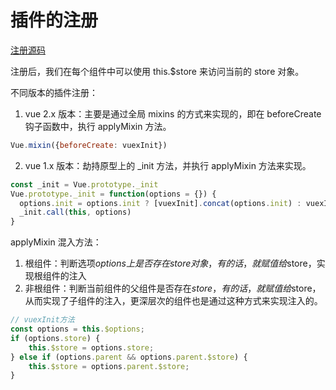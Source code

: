 # 插件的注册

[注册源码](https://github.com/XinChou16/MIX/tree/master/Vue/vuex/own-vuex-v1/vuex.js)

注册后，我们在每个组件中可以使用 this.\$store 来访问当前的 store 对象。

不同版本的插件注册：

1. vue 2.x 版本：主要是通过全局 mixins 的方式来实现的，即在 beforeCreate 钩子函数中，执行 applyMixin 方法。

```js
Vue.mixin({beforeCreate: vuexInit})
```

2. vue 1.x 版本：劫持原型上的 \_init 方法，并执行 applyMixin 方法来实现。

```js
const _init = Vue.prototype._init
Vue.prototype._init = function(options = {}) {
  options.init = options.init ? [vuexInit].concat(options.init) : vuexInit
  _init.call(this, options)
}
```

applyMixin 混入方法：

1. 根组件：判断选项$options上是否存在store对象，有的话，就赋值给$store，实现根组件的注入
2. 非根组件：判断当前组件的父组件是否存在$store，有的话，就赋值给$store，从而实现了子组件的注入，更深层次的组件也是通过这种方式来实现注入的。

```js
// vuexInit方法
const options = this.$options;
if (options.store) {
    this.$store = options.store;
} else if (options.parent && options.parent.$store) {
    this.$store = options.parent.$store;
}
```
